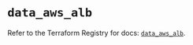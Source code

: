# `data_aws_alb`

Refer to the Terraform Registry for docs: [`data_aws_alb`](https://registry.terraform.io/providers/hashicorp/aws/6.12.0/docs/data-sources/alb).
